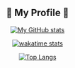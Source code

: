 <div align="center">
  <h2>🌊 My Profile 🌊</h2>

[![My GitHub stats](https://github-readme-stats.vercel.app/api?username=omizha&count_private=true)](https://github.com/omizha)

[![wakatime stats](https://github-readme-stats.vercel.app/api/wakatime?username=omizha&layout=compact&range=last_7_days)](https://github.com/omizha)
  
[![Top Langs](https://github-readme-stats.vercel.app/api/top-langs/?username=omizha&layout=compact)](https://github.com/omizha)

</div>
  
<!-- [![Readme Card](https://github-readme-stats.vercel.app/api/pin/?username=omizha&repo=Aiary)](https://github.com/omizha/Aiary)
[![Readme Card](https://github-readme-stats.vercel.app/api/pin/?username=omizha&repo=TalkingMoAI)](https://github.com/omizha/TalkingMoAI)
[![Readme Card](https://github-readme-stats.vercel.app/api/pin/?username=omizha&repo=applemint)](https://github.com/omizha/applemint)
[![Readme Card](https://github-readme-stats.vercel.app/api/pin/?username=omizha&repo=hangman-game)](https://github.com/omizha/hangman-game)
[![Readme Card](https://github-readme-stats.vercel.app/api/pin/?username=omizha&repo=UriJuwiM)](https://github.com/omizha/UriJuwiM)
 -->

